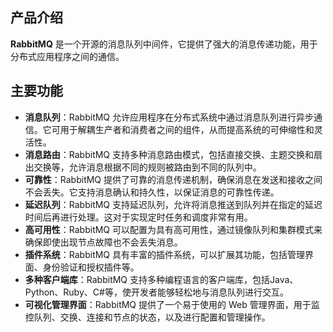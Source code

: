## 产品介绍

**RabbitMQ** 是一个开源的消息队列中间件，它提供了强大的消息传递功能，用于分布式应用程序之间的通信。

## 主要功能

- **消息队列**：RabbitMQ 允许应用程序在分布式系统中通过消息队列进行异步通信。它可用于解耦生产者和消费者之间的组件，从而提高系统的可伸缩性和灵活性。
- **消息路由**：RabbitMQ 支持多种消息路由模式，包括直接交换、主题交换和扇出交换等，允许消息根据不同的规则被路由到不同的队列中。
- **可靠性**：RabbitMQ 提供了可靠的消息传递机制，确保消息在发送和接收之间不会丢失。它支持消息确认和持久性，以保证消息的可靠性传递。
- **延迟队列**：RabbitMQ 支持延迟队列，允许将消息推送到队列并在指定的延迟时间后再进行处理。这对于实现定时任务和调度非常有用。
- **高可用性**：RabbitMQ 可以配置为具有高可用性，通过镜像队列和集群模式来确保即使出现节点故障也不会丢失消息。
- **插件系统**：RabbitMQ 具有丰富的插件系统，可以扩展其功能，包括管理界面、身份验证和授权插件等。
- **多种客户端库**：RabbitMQ 支持多种编程语言的客户端库，包括Java、Python、Ruby、C#等，使开发者能够轻松地与消息队列进行交互。
- **可视化管理界面**：RabbitMQ 提供了一个易于使用的 Web 管理界面，用于监控队列、交换、连接和节点的状态，以及进行配置和管理操作。
